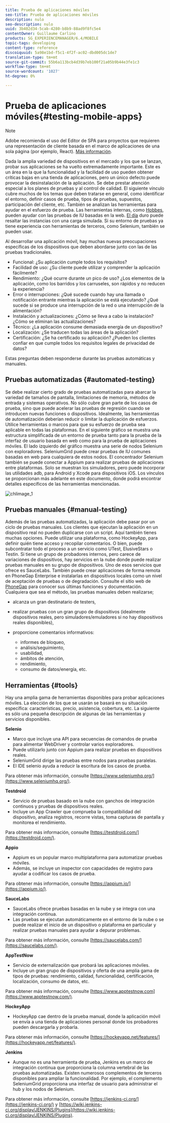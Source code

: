 ```yaml
---
title: Prueba de aplicaciones móviles
seo-title: Prueba de aplicaciones móviles
description: nulo
seo-description: nulo
uuid: 3b402d34-5cab-4280-b8b9-88ad9f8fc5e4
contentOwner: Guillaume Carlino
products: SG_EXPERIENCEMANAGER/6.4/MOBILE
topic-tags: developing
content-type: reference
discoiquuid: 5a98e1bd-f5c1-4f2f-ac02-dbd005dc1de7
translation-type: tm+mt
source-git-commit: 55b6a113bcb4d39b7eb100f21a05b9b44e3fe1c3
workflow-type: tm+mt
source-wordcount: '1027'
ht-degree: 0%

---
```



# Prueba de aplicaciones móviles{#testing-mobile-apps}

>[!NOTE]
>
>Adobe recomienda el uso del Editor de SPA para proyectos que requieren una representación de cliente basada en el marco de aplicaciones de una sola página (por ejemplo, React). [Más información](/help/sites-developing/spa-overview.md).

Dada la amplia variedad de dispositivos en el mercado y los que se lanzan, probar sus aplicaciones se ha vuelto extremadamente importante. Este es un área en la que la funcionalidad y la facilidad de uso pueden obtener críticas bajas en una tienda de aplicaciones, pero un único defecto puede provocar la desinstalación de la aplicación. Se debe prestar atención especial a los planes de pruebas y al control de calidad. El siguiente vínculo cubre muchos de los temas que deben tratarse en general, como identificar el entorno, definir casos de prueba, tipos de pruebas, supuestos, participación del cliente, etc. También se analizan las herramientas para ayudar en el esfuerzo de prueba. Las herramientas internas, como [Hobbes](/help/sites-developing/hobbes.md), pueden ayudar con las pruebas de IU basadas en la web. [El día](/help/sites-developing/tough-day.md) duro puede resaltar las instancias con una carga simulada. Si su entorno de pruebas ya tiene experiencia con herramientas de terceros, como Selenium, también se pueden usar.

Al desarrollar una aplicación móvil, hay muchas nuevas preocupaciones específicas de los dispositivos que deben abordarse junto con las de las pruebas tradicionales.

* Funcional: ¿Su aplicación cumple todos los requisitos?
* Facilidad de uso: ¿Su cliente puede utilizar y comprender la aplicación fácilmente?
* Rendimiento: ¿Qué ocurre durante un pico de uso? ¿Los elementos de la aplicación, como los barridos y los carruseles, son rápidos y no reducen la experiencia?
* Error o interrupciones: ¿Qué sucede cuando hay una llamada o notificación entrante mientras la aplicación se está ejecutando? ¿Qué sucede si se produce una interrupción de la red o una interrupción de la alimentación?
* Instalación y actualizaciones: ¿Cómo se lleva a cabo la instalación? ¿Cómo se eliminan las actualizaciones?
* Técnico: ¿La aplicación consume demasiada energía de un dispositivo?
* Localización: ¿Se traducen todas las áreas de la aplicación?
* Certificación: ¿Se ha certificado su aplicación? ¿Pueden los clientes confiar en que cumple todos los requisitos legales de privacidad de datos?

Estas preguntas deben responderse durante las pruebas automáticas y manuales.

## Pruebas automatizadas {#automated-testing}

Se debe realizar cierto grado de pruebas automatizadas para abarcar la variedad de tamaños de pantalla, limitaciones de memoria, métodos de entrada y sistemas operativos. No sólo cubre gran parte de los casos de prueba, sino que puede acelerar las pruebas de regresión cuando se introducen nuevas funciones o dispositivos. Idealmente, las herramientas de automatización deberían reducir o limitar la duplicación de esfuerzos. Utilice herramientas o marcos para que su esfuerzo de prueba sea aplicable en todas las plataformas. En el siguiente gráfico se muestra una estructura simplificada de un entorno de prueba tanto para la prueba de la interfaz de usuario basada en web como para la prueba de aplicaciones móviles. El lado izquierdo del gráfico muestra una serie de nodos Selenium con exploradores. SeleniumGrid puede crear pruebas de IU comunes basadas en web para cualquiera de estos nodos. El concentrador Selenium también se puede conectar a Appium para realizar pruebas de aplicaciones entre plataformas. Solo se muestran los simuladores, pero puede incorporar las utilidades adb, para Android y Xcode para dispositivos iOS. Los vínculos se proporcionan más adelante en este documento, donde podrá encontrar detalles específicos de las herramientas mencionadas.

![chlimage_1](assets/chlimage_1.jpeg)

## Pruebas manuales {#manual-testing}

Además de las pruebas automatizadas, la aplicación debe pasar por un ciclo de pruebas manuales. Los clientes que ejecutan la aplicación en un dispositivo real no pueden duplicarse con un script. Aquí también tienes muchas opciones. Puede utilizar una plataforma, como HockeyApp, para definir quién tiene acceso y recopilar comentarios. O bien, puede subcontratar todo el proceso a un servicio como UTest, ElusiveStars o Testin. Si tiene un grupo de probadores internos, pero carece de variaciones de dispositivos, hay servicios en la nube donde puede realizar pruebas manuales en su grupo de dispositivos. Uno de esos servicios que ofrece es SauceLabs. También puede crear aplicaciones de forma remota en PhoneGap Enterprise e instalarlas en dispositivos locales como un nivel de aceptación de pruebas o de degradación. Consulte el sitio web de [PhoneGap](https://phonegap.com/) para conocer sus últimas funciones y documentación. Cualquiera que sea el método, las pruebas manuales deben realizarse;

* alcanza un gran destinatario de testers,
* realizar pruebas con un gran grupo de dispositivos (idealmente dispositivos reales, pero simuladores/emuladores si no hay dispositivos reales disponibles),
* proporcione comentarios informativos:

   * informes de bloqueo,
   * análisis/seguimiento,
   * usabilidad,
   * ámbitos de atención,
   * rendimiento,
   * consumo de datos/energía, etc.

## Herramientas {#tools}

Hay una amplia gama de herramientas disponibles para probar aplicaciones móviles. La elección de los que se usarán se basará en su situación específica: características, precio, asistencia, cobertura, etc. La siguiente es sólo una pequeña descripción de algunas de las herramientas y servicios disponibles.

**Selenio**

* Marco que incluye una API para secuencias de comandos de prueba para alimentar WebDriver y controlar varios exploradores.
* Puede utilizarlo junto con Appium para realizar pruebas en dispositivos reales.
* SeleniumGrid dirige las pruebas entre nodos para pruebas paralelas.
* El IDE selenio ayuda a reducir la escritura de los casos de prueba.

Para obtener más información, consulte [https://www.seleniumhq.org/](https://www.seleniumhq.org/).

**Testdroid**

* Servicio de pruebas basado en la nube con ganchos de integración continuos y pruebas de dispositivos reales.
* Incluye un App Crawler que comprueba la compatibilidad del dispositivo, analiza registros, recorre vistas, toma capturas de pantalla y monitorea el rendimiento.

Para obtener más información, consulte [https://testdroid.com/](https://testdroid.com/).

**Appio**

* Appium es un popular marco multiplataforma para automatizar pruebas móviles.
* Además, se incluye un inspector con capacidades de registro para ayudar a codificar los casos de prueba.

Para obtener más información, consulte [https://appium.io/](https://appium.io/).

**SauceLabs**

* SauceLabs ofrece pruebas basadas en la nube y se integra con una integración continua.
* Las pruebas se ejecutan automáticamente en el entorno de la nube o se puede realizar el inicio de un dispositivo o plataforma en particular y realizar pruebas manuales para ayudar a depurar problemas.

Para obtener más información, consulte [https://saucelabs.com/](https://saucelabs.com/).

**AppTestNow**

* Servicio de externalización que probará las aplicaciones móviles.
* Incluye un gran grupo de dispositivos y oferta de una amplia gama de tipos de pruebas: rendimiento, calidad, funcionalidad, certificación, localización, consumo de datos, etc.

Para obtener más información, consulte [https://www.apptestnow.com](https://www.apptestnow.com/).

**HockeyApp**

* HockeyApp cae dentro de la prueba manual, donde la aplicación móvil se envía a una tienda de aplicaciones personal donde los probadores pueden descargarla y probarla.

Para obtener más información, consulte [https://hockeyapp.net/features/](https://hockeyapp.net/features/).

**Jenkins**

* Aunque no es una herramienta de prueba, Jenkins es un marco de integración continua que proporciona la columna vertebral de las pruebas automatizadas. Existen numerosos complementos de terceros disponibles para ampliar la funcionalidad. Por ejemplo, el complemento SeleniumGrid proporciona una interfaz de usuario para administrar el hub y los nodos de Selenium.

Para obtener más información, consulte [https://jenkins-ci.org/](https://jenkins-ci.org/) y [https://wiki.jenkins-ci.org/display/JENKINS/Plugins](https://wiki.jenkins-ci.org/display/JENKINS/Plugins).
